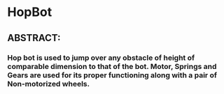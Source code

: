 # HopBot

 ##  __ABSTRACT:__

 ### Hop bot is used to jump over any obstacle of height of comparable dimension to that of the bot. Motor, Springs and Gears are used for its proper functioning along with a pair of Non-motorized wheels.